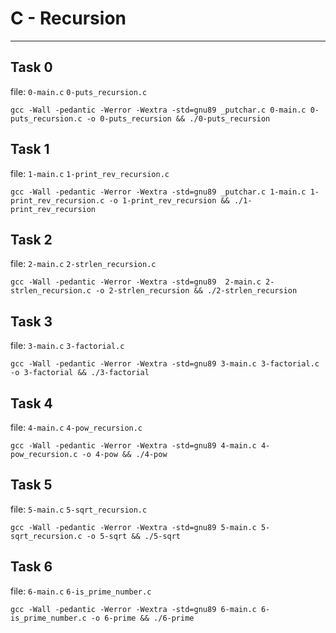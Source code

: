 # C - Recursion
---
## Task 0
file: `0-main.c` `0-puts_recursion.c`

` gcc -Wall -pedantic -Werror -Wextra -std=gnu89 _putchar.c 0-main.c 0-puts_recursion.c -o 0-puts_recursion && ./0-puts_recursion `


## Task 1
file: `1-main.c` `1-print_rev_recursion.c`

` gcc -Wall -pedantic -Werror -Wextra -std=gnu89 _putchar.c 1-main.c 1-print_rev_recursion.c -o 1-print_rev_recursion && ./1-print_rev_recursion `


## Task 2
file: `2-main.c` `2-strlen_recursion.c`

` gcc -Wall -pedantic -Werror -Wextra -std=gnu89  2-main.c 2-strlen_recursion.c -o 2-strlen_recursion && ./2-strlen_recursion `


## Task 3
file: `3-main.c` `3-factorial.c`

` gcc -Wall -pedantic -Werror -Wextra -std=gnu89 3-main.c 3-factorial.c -o 3-factorial && ./3-factorial `


## Task 4
file: `4-main.c` `4-pow_recursion.c`

` gcc -Wall -pedantic -Werror -Wextra -std=gnu89 4-main.c 4-pow_recursion.c -o 4-pow && ./4-pow `


## Task 5
file: `5-main.c` `5-sqrt_recursion.c`

` gcc -Wall -pedantic -Werror -Wextra -std=gnu89 5-main.c 5-sqrt_recursion.c -o 5-sqrt && ./5-sqrt `


## Task 6
file: `6-main.c` `6-is_prime_number.c`

` gcc -Wall -pedantic -Werror -Wextra -std=gnu89 6-main.c 6-is_prime_number.c -o 6-prime && ./6-prime `
